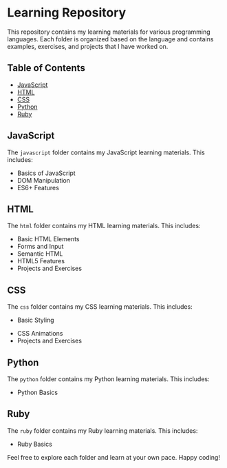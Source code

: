 # Learning Repository

This repository contains my learning materials for various programming languages. Each folder is organized based on the language and contains examples, exercises, and projects that I have worked on.

## Table of Contents

- [JavaScript](#javascript)
- [HTML](#html)
- [CSS](#css)
- [Python](#python)
- [Ruby](#ruby)

## JavaScript

The `javascript` folder contains my JavaScript learning materials. This includes:

- Basics of JavaScript
- DOM Manipulation
- ES6+ Features
<!-- - Asynchronous Programming -->
<!-- - Projects and Exercises -->

## HTML

The `html` folder contains my HTML learning materials. This includes:

- Basic HTML Elements
- Forms and Input
- Semantic HTML
- HTML5 Features
- Projects and Exercises

## CSS

The `css` folder contains my CSS learning materials. This includes:

- Basic Styling
<!-- - Flexbox and Grid -->
<!-- - Responsive Design -->
- CSS Animations
- Projects and Exercises

## Python

The `python` folder contains my Python learning materials. This includes:

- Python Basics
<!-- - Data Structures -->
<!-- - Object-Oriented Programming -->
<!-- - Libraries and Frameworks -->
<!-- - Projects and Exercises -->

## Ruby

The `ruby` folder contains my Ruby learning materials. This includes:

- Ruby Basics

Feel free to explore each folder and learn at your own pace. Happy coding!

